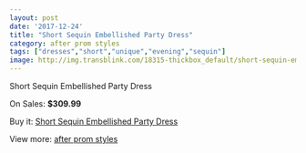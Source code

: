 ```yaml
---
layout: post
date: '2017-12-24'
title: "Short Sequin Embellished Party Dress"
category: after prom styles
tags: ["dresses","short","unique","evening","sequin"]
image: http://img.transblink.com/18315-thickbox_default/short-sequin-embellished-party-dress.jpg
---
```

Short Sequin Embellished Party Dress

On Sales: **$309.99**
<a href="https://www.transblink.com/en/after-prom-styles/5731-short-sequin-embellished-party-dress.html"><amp-img layout="responsive" width="600" height="600" src="//img.transblink.com/18315-thickbox_default/short-sequin-embellished-party-dress.jpg" alt="Short Sequin Embellished Party Dress 0" /></a>
<a href="https://www.transblink.com/en/after-prom-styles/5731-short-sequin-embellished-party-dress.html"><amp-img layout="responsive" width="600" height="600" src="//img.transblink.com/18318-thickbox_default/short-sequin-embellished-party-dress.jpg" alt="Short Sequin Embellished Party Dress 1" /></a>
<a href="https://www.transblink.com/en/after-prom-styles/5731-short-sequin-embellished-party-dress.html"><amp-img layout="responsive" width="600" height="600" src="//img.transblink.com/18317-thickbox_default/short-sequin-embellished-party-dress.jpg" alt="Short Sequin Embellished Party Dress 2" /></a>
<a href="https://www.transblink.com/en/after-prom-styles/5731-short-sequin-embellished-party-dress.html"><amp-img layout="responsive" width="600" height="600" src="//img.transblink.com/18316-thickbox_default/short-sequin-embellished-party-dress.jpg" alt="Short Sequin Embellished Party Dress 3" /></a>

Buy it: [Short Sequin Embellished Party Dress](https://www.transblink.com/en/after-prom-styles/5731-short-sequin-embellished-party-dress.html "Short Sequin Embellished Party Dress")

View more: [after prom styles](https://www.transblink.com/en/55-after-prom-styles "after prom styles")